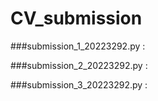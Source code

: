 # CV_submission



###submission_1_20223292.py : 


###submission_2_20223292.py : 


###submission_3_20223292.py : 
